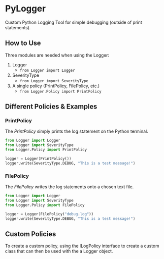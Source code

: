 # PyLogger
Custom Python Logging Tool for simple debugging (outside of print statements).

## How to Use
Three modules are needed when using the Logger:
1. Logger
    - ```from Logger import Logger```
2. SeverityType
    - ```from Logger import SeverityType```
3. A single policy (PrintPolicy, FilePolicy, etc.)
    - ```from Logger.Policy import PrintPolicy```

## Different Policies & Examples
### PrintPolicy
The *PrintPolicy* simply prints the log statement on the Python terminal.

```Python
from Logger import Logger
from Logger import SeverityType
from Logger.Policy import PrintPolicy

logger = Logger(PrintPolicy())
logger.write(SeverityType.DEBUG, "This is a test message!")
```


### FilePolicy
The *FilePolicy* writes the log statements onto a chosen text file.

```Python
from Logger import Logger
from Logger import SeverityType
from Logger.Policy import FilePolicy

logger = Logger(FilePolicy("debug.log"))
logger.write(SeverityType.DEBUG, "This is a test message!")
```

## Custom Policies
To create a custom policy, using the ILogPolicy interface to create a custom class that can then be used with the a Logger object. 